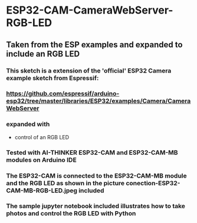 
# ESP32-CAM-CameraWebServer-RGB-LED
## Taken from the ESP examples and expanded to include an RGB LED

### This sketch is a extension of the 'official' ESP32 Camera example sketch from Espressif:

### https://github.com/espressif/arduino-esp32/tree/master/libraries/ESP32/examples/Camera/CameraWebServer

### expanded with

* control of an RGB LED


### Tested with AI-THINKER ESP32-CAM and ESP32-CAM-MB modules on Arduino IDE

### The ESP32-CAM is connected to the ESP32-CAM-MB module and the RGB LED as shown in the picture conection-ESP32-CAM-MB-RGB-LED.jpeg included 

### The sample jupyter notebook included illustrates how to take photos and control the RGB LED with Python
